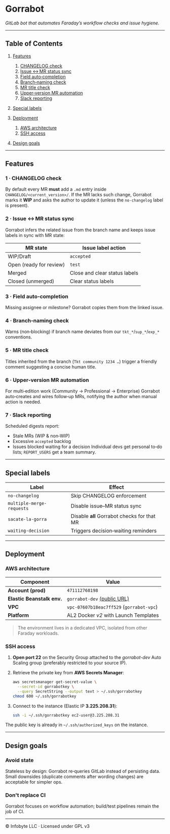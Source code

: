 # Gorrabot

*GitLab bot that automates Faraday’s workflow checks and issue hygiene.*

---

## Table of Contents

1. [Features](#features)

   1. [CHANGELOG check](#changelog-check)
   2. [Issue ↔ MR status sync](#issue-state-sync)
   3. [Field auto‑completion](#field-auto)
   4. [Branch‑naming check](#branch-naming)
   5. [MR title check](#title-check)
   6. [Upper‑version MR automation](#upper-mr)
   7. [Slack reporting](#slack-report)
2. [Special labels](#special-labels)
3. [Deployment](#deployment)

   1. [AWS architecture](#aws-arch)
   2. [SSH access](#ssh)
4. [Design goals](#design-goals)

---

## <a name="features"></a>Features

### <a name="changelog-check"></a>1 · CHANGELOG check

By default every MR **must** add a `.md` entry inside `CHANGELOG/<current_version>/`.
If the MR lacks such change, Gorrabot marks it **WIP** and asks the author to
update it (unless the `no‑changelog` label is present).

### <a name="issue-state-sync"></a>2 · Issue ↔ MR status sync

Gorrabot infers the related issue from the branch name and keeps issue labels
in sync with MR state:

| MR state                | Issue label action            |
| ----------------------- | ----------------------------- |
| WIP/Draft               | `accepted`                    |
| Open (ready for review) | `test`                        |
| Merged                  | Close and clear status labels |
| Closed (unmerged)       | Clear status labels           |

### <a name="field-auto"></a>3 · Field auto‑completion

Missing assignee or milestone? Gorrabot copies them from the linked issue.

### <a name="branch-naming"></a>4 · Branch‑naming check

Warns (non‑blocking) if branch name deviates from our `tkt_*`/`sup_*`/`exp_*`
conventions.

### <a name="title-check"></a>5 · MR title check

Titles inherited from the branch (`Tkt community 1234 …`) trigger a friendly
comment suggesting a concise human title.

### <a name="upper-mr"></a>6 · Upper‑version MR automation

For multi‑edition work (Community → Professional → Enterprise) Gorrabot auto‑creates
and wires follow‑up MRs, notifying the author when manual action is needed.

### <a name="slack-report"></a>7 · Slack reporting

Scheduled digests report:

* Stale MRs (WIP & non‑WIP)
* Excessive `accepted` backlog
* Issues blocked waiting for a decision
  Individual devs get personal to‑do lists; `REPORT_USERS` get a team summary.

---

## <a name="special-labels"></a>Special labels

| Label                     | Effect                                      |
| ------------------------- | ------------------------------------------- |
| `no-changelog`            | Skip CHANGELOG enforcement                  |
| `multiple-merge-requests` | Disable issue–MR status sync                |
| `sacate-la-gorra`         | Disable **all** Gorrabot checks for that MR |
| `waiting-decision`        | Triggers decision‑waiting reminders         |

---

## <a name="deployment"></a>Deployment

### <a name="aws-arch"></a>AWS architecture

| Component                  | Value                                                                         |
| -------------------------- | ----------------------------------------------------------------------------- |
| **Account (prod)**         | `471112768198`                                                                |
| **Elastic Beanstalk env.** | `gorrabot-dev` [(public URL)](http://gorrabot.us-east-1.elasticbeanstalk.com) |
| **VPC**                    | `vpc-07607b18eac7ff529` (`gorrabot-vpc`)                                      |
| **Platform**               | AL2 Docker *v2* with Launch Templates                                         |

> The environment lives in a dedicated VPC, isolated from other Faraday
> workloads.

### <a name="ssh"></a>SSH access

1. **Open port 22** on the Security Group attached to the *gorrabot-dev* Auto
   Scaling group (preferably restricted to your source IP).
2. Retrieve the private key from **AWS Secrets Manager**:

   ```bash
   aws secretsmanager get-secret-value \
     --secret-id gorrabotkey \
     --query SecretString --output text > ~/.ssh/gorrabotkey
   chmod 600 ~/.ssh/gorrabotkey
   ```
3. Connect to the instance (Elastic IP **3.225.208.31**):

   ```bash
   ssh -i ~/.ssh/gorrabotkey ec2-user@3.225.208.31
   ```

The public key is already in `~/.ssh/authorized_keys` on the instance.

---

## <a name="design-goals"></a>Design goals

### Avoid state

Stateless by design: Gorrabot re‑queries GitLab instead of persisting data.
Small downsides (duplicate comments after wording changes) are acceptable for
simpler ops.

### Don't replace CI

Gorrabot focuses on workflow automation; build/test pipelines remain the job of
CI.

---

© Infobyte LLC · Licensed under GPL v3
